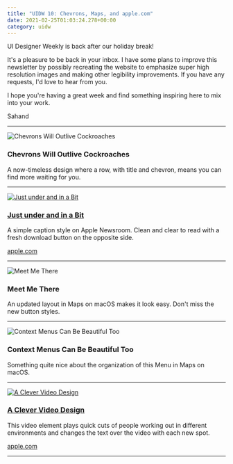 ```yaml
---
title: "UIDW 10: Chevrons, Maps, and apple.com"
date: 2021-02-25T01:03:24.278+00:00
category: uidw
---
```


UI Designer Weekly is back after our holiday break!

It's a pleasure to be back in your inbox. I have some plans to improve this newsletter by possibly recreating the website to emphasize super high resolution images and making other legibility improvements. If you have any requests, I'd love to hear from you.

I hope you're having a great week and find something inspiring here to mix into your work.

 Sahand 

---

![](https://assets.sahandnayebaziz.org/chevrons-will-outlive-cockroaches.jpeg "Chevrons Will Outlive Cockroaches") 

### Chevrons Will Outlive Cockroaches

A now-timeless design where a row, with title and chevron, means you can find more waiting for you.

---

[![](https://assets.sahandnayebaziz.org/just-under-and-in-a-bit.jpeg "Just under and in a Bit")](https://cur.at/bARsIkS?m=web) 

### [Just under and in a Bit](https://cur.at/bARsIkS?m=web)

A simple caption style on Apple Newsroom. Clean and clear to read with a fresh download button on the opposite side.

[apple.com](https://cur.at/bARsIkS?m=web) 

---

![](https://assets.sahandnayebaziz.org/meet-me-there.jpeg "Meet Me There") 

### Meet Me There

An updated layout in Maps on macOS makes it look easy. Don't miss the new button styles.

---

![](https://assets.sahandnayebaziz.org/context-menus-can-be-beautiful-too.jpeg "Context Menus Can Be Beautiful Too") 

### Context Menus Can Be Beautiful Too

Something quite nice about the organization of this Menu in Maps on macOS.

---

[![](https://assets.sahandnayebaziz.org/a-clever-video-design.jpeg "A Clever Video Design")](https://cur.at/jxkDste?m=web) 

### [A Clever Video Design](https://cur.at/jxkDste?m=web)

This video element plays quick cuts of people working out in different environments and changes the text over the video with each new spot.

[apple.com](https://cur.at/jxkDste?m=web) 

---